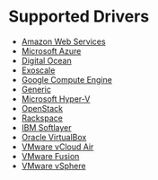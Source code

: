 <!--[metadata]>
+++
title = "Drivers"
description = "Reference for drivers Docker Machine supports"
keywords = ["machine, drivers, supports"]
[menu.main]
parent="workw_machine"
identifier="smn_machine_drivers"
weight=90
+++
<![end-metadata]-->

# Supported Drivers

-   [Amazon Web Services](aws.md)
-   [Microsoft Azure](azure.md)
-   [Digital Ocean](digital-ocean.md)
-   [Exoscale](exoscale.md)
-   [Google Compute Engine](gce.md)
-   [Generic](generic.md)
-   [Microsoft Hyper-V](hyper-v.md)
-   [OpenStack](openstack.md)
-   [Rackspace](rackspace.md)
-   [IBM Softlayer](soft-layer.md)
-   [Oracle VirtualBox](virtualbox.md)
-   [VMware vCloud Air](vm-cloud.md)
-   [VMware Fusion](vm-fusion.md)
-   [VMware vSphere](vsphere.md)
